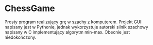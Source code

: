 # ChessGame
Prosty program realizujący grę w szachy z komputerem. Projekt GUI napisany jest w Pythonie, jednak wykorzystuje autorski silnik szachowy napisany w C implementujący algorytm min-max. Obecnie jest niedokończony.
